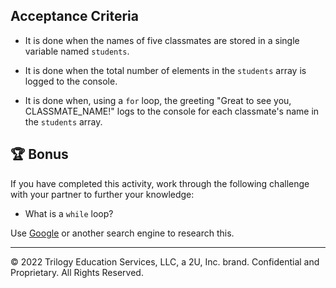 ## Acceptance Criteria

* It is done when the names of five classmates are stored in a single variable named `students`.

* It is done when the total number of elements in the `students` array is logged to the console.

* It is done when, using a `for` loop, the greeting "Great to see you, CLASSMATE_NAME!" logs to the console for each classmate's name in the `students` array.


## 🏆 Bonus

If you have completed this activity, work through the following challenge with your partner to further your knowledge:

* What is a `while` loop?

Use [Google](https://www.google.com) or another search engine to research this.

---
© 2022 Trilogy Education Services, LLC, a 2U, Inc. brand. Confidential and Proprietary. All Rights Reserved.
